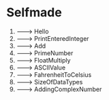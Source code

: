 # Selfmade

1. ---> Hello
2. ---> PrintEnteredInteger
3. ---> Add
4. ---> PrimeNumber
5. ---> FloatMultiply
6. ---> ASCIIValue
7. ---> FahrenheitToCelsius
8. ---> SizeOfDataTypes
9. ---> AddingComplexNumber

